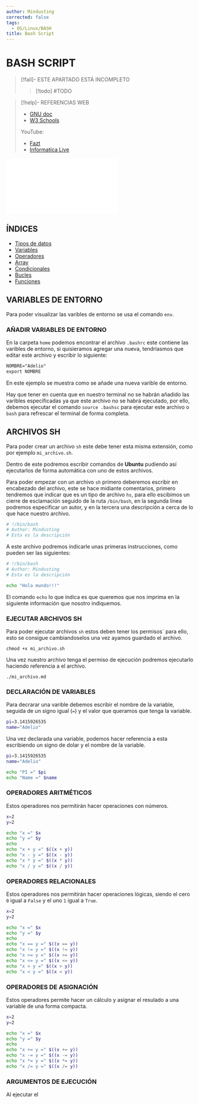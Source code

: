 ```yaml
---
author: Mindusting
corrected: false
tags:
  - OS/Linux/BASH
title: Bash Script
---
```


# BASH SCRIPT

> [!fail]- ESTE APARTADO ESTÁ INCOMPLETO
> > [!todo] #TODO

> [!help]- REFERENCIAS WEB
> - [GNU doc](https://www.gnu.org/software/bash/manual/bash.html)
> - [W3 Schools](https://www.w3schools.com/bash/bash_syntax.php)
> 
> YouTube:
> - [Fazt](https://youtu.be/H4ayPYcZEfI)
> - [Informatica Live](https://youtu.be/geyLYfZcdtQ)

![](bash_script_files.md)

## ÍNDICES

- [Tipos de datos](bash_script_data_types.md)
- [Variables](bash_script_variables.md)
- [Operadores](bash_script_operators.md)
- [Array](bash_script_array.md)
- [Condicionales](bash_script_conditionals.md)
- [Bucles](bash_script_loop.md)
- [Funciones](bash_script_function.md)

## VARIABLES DE ENTORNO

Para poder visualizar las varibles de entorno se usa el comando `env`.

### AÑADIR VARIABLES DE ENTORNO

En la carpeta `home` podemos encontrar el archivo `.bashrc` este contiene las varibles de entorno, si quisieramos agregar una nueva, tendríasmos que editar este archivo y escribir lo siguiente:

```txt
NOMBRE="Adelio"
export NOMBRE
```

En este ejemplo se muestra como se añade una nueva varible de entorno.

Hay que tener en cuenta que en nuestro terminal no se habrán añadido las varibles especificadas ya que este archivo no se habrá ejecutado, por ello, debemos ejecutar el comando `source .bashsc` para ejecutar este archivo o `bash` para refrescar el terminal de forma completa.

## ARCHIVOS SH

Para poder crear un archivo `sh` este debe tener esta misma extensión, como por ejemplo `mi_archivo.sh`.

Dentro de este podremos escribir comandos de **Ubuntu** pudiendo así ejecutarlos de forma automática con uno de estos archivos.

Para  poder empezar con un archivo `sh` primero deberemos escribir en encabezado del archivo, este se hace midiante comentarios, primero tendremos que indicar que es un tipo de archivo `hs`, para ello escibimos un cierre de esclamación seguido de la ruta `/bin/bash`, en la segunda línea podremos especificar un autor, y en la tercera una descripción a cerca de lo que hace nuestro archivo.

```bash
# !/bin/bash
# Author: Mindusting
# Esta es la descripción
```

A este archivo podremos indicarle unas primeras instrucciones, como pueden ser las siguientes:

```bash
# !/bin/bash
# Author: Mindusting
# Esta es la descripción

echo "Hola mundo!!!"
```

El comando `echo` lo que indica es que queremos que nos imprima en la siguiente información que nosotro indiquemos.

### EJECUTAR ARCHIVOS SH

Para poder ejecutar archivos `sh` estos deben tener los permisos` para ello, esto se consigue cambiandoselos una vez ayamos guardado el archivo.

`chmod +x mi_archivo.sh`

Una vez nuestro archivo tenga el permiso de ejecución podremos ejecutarlo haciendo referencia a el archivo.

`./mi_archivo.md`

### DECLARACIÓN DE VARIABLES

Para decrarar una varible debemos escribir el nombre de la variable, seguida de un signo igual (`=`) y el valor que queramos que tenga la variable.

```bash
pi=3.1415926535
name="Adelio"
```

Una vez declarada una variable, podemos hacer referencia a esta escribiendo un signo de dolar y el nombre de la variable.

```bash
pi=3.1415926535
name="Adelio"

echo "PI =" $pi
echo "Name =" $name
```

### OPERADORES ARITMÉTICOS

Estos operadores nos permitirán hacer operaciones con números.

```bash
x=2
y=2

echo "x =" $x
echo "y =" $y
echo
echo "x + y =" $((x + y))
echo "x - y =" $((x - y))
echo "x * y =" $((x * y))
echo "x / y =" $((x / y))
```

### OPERADORES RELACIONALES

Estos operadores nos permitirán hacer operaciones lógicas, siendo el cero `0` igual a `False` y el uno `1` igual a `True`.

```bash
x=2
y=2

echo "x =" $x
echo "y =" $y
echo
echo "x == y =" $((x == y))
echo "x != y =" $((x != y))
echo "x >= y =" $((x >= y))
echo "x <= y =" $((x <= y))
echo "x > y =" $((x > y))
echo "x < y =" $((x < y))
```

### OPERADORES DE ASIGNACIÓN

Estos operadores permite hacer un cálculo y asignar el resulado a una variable de una forma compacta.

```bash
x=2
y=2

echo "x =" $x
echo "y =" $y
echo
echo "x += y =" $((x += y))
echo "x -= y =" $((x -= y))
echo "x *= y =" $((x *= y))
echo "x /= y =" $((x /= y))
```

### ARGUMENTOS DE EJECUCIÓN

Al ejecutar el
